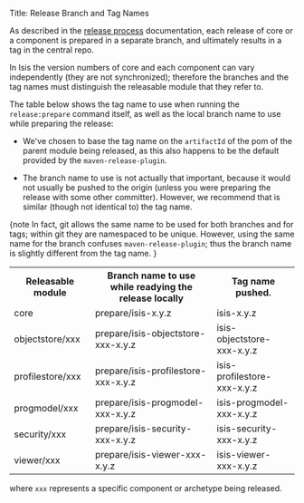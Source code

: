 Title: Release Branch and Tag Names

As described in the [release process](release-process.html) documentation, each release of core or a component is prepared in a separate branch, and ultimately results in a tag in the central repo.

In Isis the version numbers of core and each component can vary independently 
(they are not synchronized); therefore the branches and the tag names must 
distinguish the releasable module that they refer to.

The table below shows the tag name to use when running the `release:prepare` command itself, as well as the local branch name to use while preparing the release:

* We've chosen to base the tag name on the `artifactId` of the pom of the parent module being released, as this also happens to be the default provided by the `maven-release-plugin`.  

* The branch name to use is not actually that important, because it would not usually be pushed to the origin (unless you were preparing the release with some other committer).  However, we recommend that is similar (though not identical to) the tag name. 

{note
In fact, git allows the same name to be used for both branches and for tags; within git they are namespaced to be unique.  However, using the same name for the branch confuses `maven-release-plugin`; thus the branch name is slightly different from the tag name.
}

<table>
<tr>
<th>Releasable module</th>
<th>Branch name to use while readying the release locally</th>
<th>Tag name pushed.</th>
</tr>
<tr><td>core</td><td>prepare/isis-x.y.z</td><td>isis-x.y.z</td></tr>
<tr><td>objectstore/xxx</td><td>prepare/isis-objectstore-xxx-x.y.z</td><td>isis-objectstore-xxx-x.y.z</td></tr>
<tr><td>profilestore/xxx</td><td>prepare/isis-profilestore-xxx-x.y.z</td><td>isis-profilestore-xxx-x.y.z</td></tr>
<tr><td>progmodel/xxx</td><td>prepare/isis-progmodel-xxx-x.y.z</td><td>isis-progmodel-xxx-x.y.z</td></tr>
<tr><td>security/xxx</td><td>prepare/isis-security-xxx-x.y.z</td><td>isis-security-xxx-x.y.z</td></tr>
<tr><td>viewer/xxx</td><td>prepare/isis-viewer-xxx-x.y.z</td><td>isis-viewer-xxx-x.y.z</td></tr>
</table>

where `xxx` represents a specific component or archetype being released.

